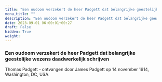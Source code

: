 ```yaml
---
title: "Een oudoom verzekert de heer Padgett dat belangrijke geestelijke wezens daadwerkelijk schrijven"
menu_title: ""
description: "Een oudoom verzekert de heer Padgett dat belangrijke geestelijke wezens daadwerkelijk schrijven"
date: 2023-09-01 06:00:01+00:27
draft: False
hidden: True
weight:
---
```

### Een oudoom verzekert de heer Padgett dat belangrijke geestelijke wezens daadwerkelijk schrijven

Thomas Padgett - ontvangen door James Padgett op 14 november 1914, Washington, DC, USA.
